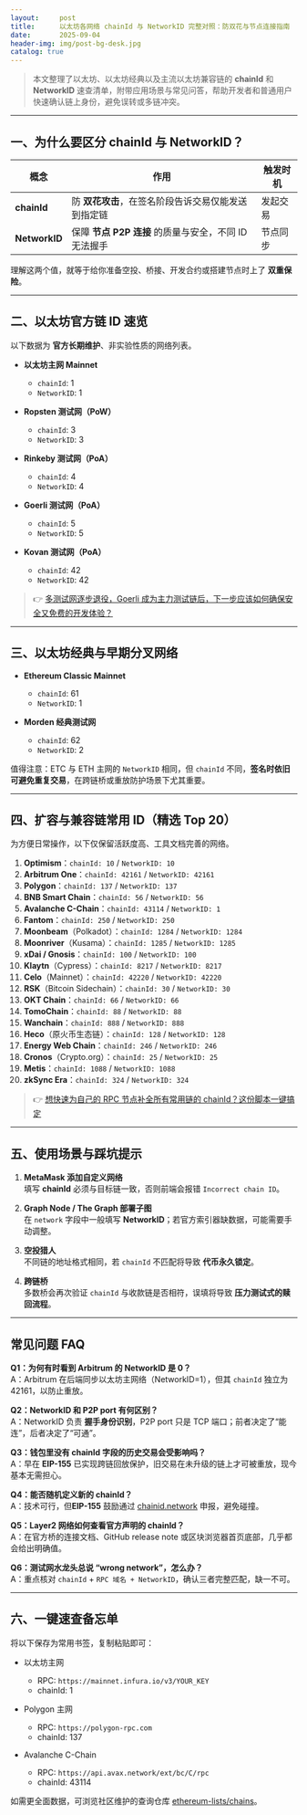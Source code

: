 ```yaml
---
layout:     post
title:      以太坊各网络 chainId 与 NetworkID 完整对照：防双花与节点连接指南
date:       2025-09-04
header-img: img/post-bg-desk.jpg
catalog: true
---
```


> 本文整理了以太坊、以太坊经典以及主流以太坊兼容链的 **chainId** 和 **NetworkID** 速查清单，附带应用场景与常见问答，帮助开发者和普通用户快速确认链上身份，避免误转或多链冲突。

---

## 一、为什么要区分 chainId 与 NetworkID？

| 概念 | 作用 | 触发时机 |
| --- | --- | --- |
| **chainId** | 防 **双花攻击**，在签名阶段告诉交易仅能发送到指定链 | 发起交易 |
| **NetworkID** | 保障 **节点 P2P 连接** 的质量与安全，不同 ID 无法握手 | 节点同步 |

理解这两个值，就等于给你准备空投、桥接、开发合约或搭建节点时上了 **双重保险**。

---

## 二、以太坊官方链 ID 速览

以下数据为 **官方长期维护**、非实验性质的网络列表。

- **以太坊主网 Mainnet**
  - `chainId`: 1  
  - `NetworkID`: 1

- **Ropsten 测试网（PoW）**
  - `chainId`: 3  
  - `NetworkID`: 3

- **Rinkeby 测试网（PoA）**
  - `chainId`: 4  
  - `NetworkID`: 4

- **Goerli 测试网（PoA）**
  - `chainId`: 5  
  - `NetworkID`: 5

- **Kovan 测试网（PoA）**
  - `chainId`: 42  
  - `NetworkID`: 42

> 👉 [多测试网逐步退役，Goerli 成为主力测试链后，下一步应该如何确保安全又免费的开发体验？](https://okxdog.com/)

---

## 三、以太坊经典与早期分叉网络

- **Ethereum Classic Mainnet**
  - `chainId`: 61  
  - `NetworkID`: 1

- **Morden 经典测试网**
  - `chainId`: 62  
  - `NetworkID`: 2

值得注意：ETC 与 ETH 主网的 `NetworkID` 相同，但 `chainId` 不同，**签名时依旧可避免重复交易**，在跨链桥或重放防护场景下尤其重要。

---

## 四、扩容与兼容链常用 ID（精选 Top 20）

为方便日常操作，以下仅保留活跃度高、工具文档完善的网络。

1. **Optimism**：`chainId: 10` / `NetworkID: 10`
2. **Arbitrum One**：`chainId: 42161` / `NetworkID: 42161`
3. **Polygon**：`chainId: 137` / `NetworkID: 137`
4. **BNB Smart Chain**：`chainId: 56` / `NetworkID: 56`
5. **Avalanche C-Chain**：`chainId: 43114` / `NetworkID: 1`
6. **Fantom**：`chainId: 250` / `NetworkID: 250`
7. **Moonbeam**（Polkadot）：`chainId: 1284` / `NetworkID: 1284`
8. **Moonriver**（Kusama）：`chainId: 1285` / `NetworkID: 1285`
9. **xDai / Gnosis**：`chainId: 100` / `NetworkID: 100`
10. **Klaytn**（Cypress）：`chainId: 8217` / `NetworkID: 8217`
11. **Celo**（Mainnet）：`chainId: 42220` / `NetworkID: 42220`
12. **RSK**（Bitcoin Sidechain）：`chainId: 30` / `NetworkID: 30`
13. **OKT Chain**：`chainId: 66` / `NetworkID: 66`
14. **TomoChain**：`chainId: 88` / `NetworkID: 88`
15. **Wanchain**：`chainId: 888` / `NetworkID: 888`
16. **Heco**（原火币生态链）：`chainId: 128` / `NetworkID: 128`
17. **Energy Web Chain**：`chainId: 246` / `NetworkID: 246`
18. **Cronos**（Crypto.org）：`chainId: 25` / `NetworkID: 25`
19. **Metis**：`chainId: 1088` / `NetworkID: 1088`
20. **zkSync Era**：`chainId: 324` / `NetworkID: 324`

> 👉 [想快速为自己的 RPC 节点补全所有常用链的 chainId？这份脚本一键搞定](https://okxdog.com/)

---

## 五、使用场景与踩坑提示

1. **MetaMask 添加自定义网络**  
   填写 **chainId** 必须与目标链一致，否则前端会报错 `Incorrect chain ID`。

2. **Graph Node / The Graph 部署子图**  
   在 `network` 字段中一般填写 **NetworkID**；若官方索引器缺数据，可能需要手动调整。

3. **空投猎人**  
   不同链的地址格式相同，若 `chainId` 不匹配将导致 **代币永久锁定**。

4. **跨链桥**  
   多数桥会再次验证 `chainId` 与收款链是否相符，误填将导致 **压力测试式的赎回流程**。

---

## 常⻅问题 FAQ

**Q1：为何有时看到 Arbitrum 的 NetworkID 是 0？**  
A：Arbitrum 在后端同步以太坊主网络（NetworkID=1），但其 `chainId` 独立为 42161，以防止重放。

**Q2：NetworkID 和 P2P port 有何区别？**  
A：NetworkID 负责 **握手身份识别**，P2P port 只是 TCP 端口；前者决定了“能连”，后者决定了“可通”。

**Q3：钱包里没有 chainId 字段的历史交易会受影响吗？**  
A：早在 **EIP-155** 已实现跨链回放保护，旧交易在未升级的链上才可被重放，现今基本无需担心。

**Q4：能否随机定义新的 chainId？**  
A：技术可行，但**EIP-155** 鼓励通过 [chainid.network](https://chainid.network/) 申报，避免碰撞。

**Q5：Layer2 网络如何查看官方声明的 chainId？**  
A：在官方桥的连接文档、GitHub release note 或区块浏览器首页底部，几乎都会给出明确值。

**Q6：测试网水龙头总说 “wrong network”，怎么办？**  
A：重点核对 `chainId` + `RPC 域名 + NetworkID`，确认三者完整匹配，缺一不可。

---

## 六、一键速查备忘单

将以下保存为常用书签，复制粘贴即可：

- 以太坊主网  
  - RPC: `https://mainnet.infura.io/v3/YOUR_KEY`  
  - chainId: 1

- Polygon 主网  
  - RPC: `https://polygon-rpc.com`  
  - chainId: 137

- Avalanche C-Chain  
  - RPC: `https://api.avax.network/ext/bc/C/rpc`  
  - chainId: 43114

如需更全面数据，可浏览社区维护的查询仓库 [ethereum-lists/chains](https://github.com/ethereum-lists/chains)。